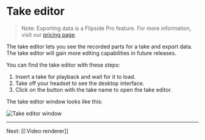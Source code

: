 # Take editor

> Note: Exporting data is a Flipside Pro feature. For more information, visit our [pricing page](/pricing).

The take editor lets you see the recorded parts for a take and export data. The take editor will gain more editing capabilities in future releases.

You can find the take editor with these steps:

1. Insert a take for playback and wait for it to load.
2. Take off your headset to see the desktop interface.
3. Click on the button with the take name to open the take editor.

The take editor window looks like this:

![Take editor window](https://flipside.nyc3.cdn.digitaloceanspaces.com/docs/screenshots/take-editor.jpg)

---

Next: [[:Video renderer]]
